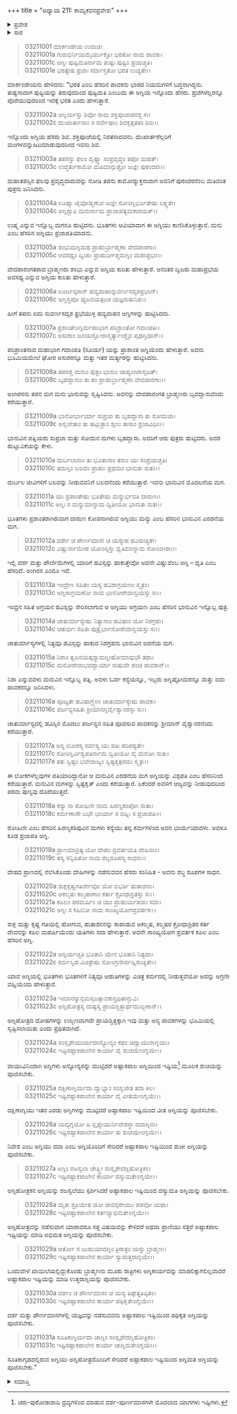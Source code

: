 +++
title = "ಅಧ್ಯಾಯ 211: ಕಾಮ್ಯಕವನಪ್ರವೇಶಃ"
+++

<details><summary>ಪ್ರವೇಶ</summary>


।।   ಓಂ ಓಂ ನಮೋ ನಾರಾಯಣಾಯ।।   ಶ್ರೀ ವೇದವ್ಯಾಸಾಯ ನಮಃ ।।

ಶ್ರೀ ಕೃಷ್ಣದ್ವೈಪಾಯನ ವೇದವ್ಯಾಸ ವಿರಚಿತ  

**ಶ್ರೀ ಮಹಾಭಾರತ**

**ಆರಣ್ಯಕ ಪರ್ವ**

**ಮಾರ್ಕಂಡೇಯಸಮಸ್ಯಾ ಪರ್ವ**

**ಅಧ್ಯಾಯ 211**

</details>


<details><summary>ಸಾರ</summary>

ಭಾನು (ಮನು) ಸಂತತಿಯ ಅಗ್ನಿಗಳ ವರ್ಣನೆ (1-31).

</details>


> 03211001 ಮಾರ್ಕಂಡೇಯ ಉವಾಚ।  
03211001a ಗುರುಭಿರ್ನಿಯಮೈರ್ಯುಕ್ತೋ ಭರತೋ ನಾಮ ಪಾವಕಃ।  
03211001c ಅಗ್ನಿಃ ಪುಷ್ಟಿಮತಿರ್ನಾಮ ತುಷ್ಟಃ ಪುಷ್ಟಿಂ ಪ್ರಯಚ್ಚತಿ।   
03211001e ಭರತ್ಯೇಷ ಪ್ರಜಾಃ ಸರ್ವಾಸ್ತತೋ ಭರತ ಉಚ್ಯತೇ।।

ಮಾರ್ಕಂಡೇಯನು ಹೇಳಿದನು: “ಭರತ ಎಂಬ ಹೆಸರಿನ ಪಾವಕನು ಭಾರದ ನಿಯಮಗಳಿಗೆ ಬದ್ಧನಾಗಿದ್ದನು. ತುಷ್ಟನಾದಾಗ ಪುಷ್ಟಿಯನ್ನು ತರುವುದರಿಂದ ಪುಷ್ಟಿಮತಿ ಎಂಬುದು ಈ ಅಗ್ನಿಯ ಇನ್ನೊಂದು ಹೆಸರು. ಪ್ರಜೆಗಳೆಲ್ಲರನ್ನೂ ಪೊರೆಯುವುದರಿಂದ ಇದಕ್ಕೆ ಭರತ ಎಂದು ಹೇಳುತ್ತಾರೆ.

> 03211002a ಅಗ್ನಿರ್ಯಸ್ತು ಶಿವೋ ನಾಮ ಶಕ್ತಿಪೂಜಾಪರಶ್ಚ ಸಃ।  
03211002c ದುಃಖಾರ್ತಾನಾಂ ಸ ಸರ್ವೇಷಾಂ ಶಿವಕೃತ್ಸತತಂ ಶಿವಃ।।

ಇನ್ನೊಂದು ಅಗ್ನಿಯ ಹೆಸರು ಶಿವ. ಶಕ್ತಿಪೂಜೆಯಲ್ಲಿ ನಿರತನಾದವನು. ದುಃಖಾರ್ತರೆಲ್ಲರಿಗೆ ಮಂಗಳವನ್ನುಂಟುಮಾಡುವುದರಿಂದ ಇವನು ಶಿವ.

> 03211003a ತಪಸಸ್ತು ಫಲಂ ದೃಷ್ಟ್ವಾ ಸಂಪ್ರವೃದ್ಧಂ ತಪೋ ಮಹತ್।  
03211003c ಉದ್ಧರ್ತುಕಾಮೋ ಮತಿಮಾನ್ಪುತ್ರೋ ಜಜ್ಞೇ ಪುರಂದರಃ।।

ಮಹಾತಪಸ್ಸಿನ ಫಲವು ಪ್ರವೃದ್ಧವಾದುದನ್ನು ನೋಡಿ ತಪನು ಕಾಮೋದ್ಯುಕ್ತನಾದಾಗ ಅವನಿಗೆ ಪುರಂದರನೆಂಬ ಮತಿವಂತ ಪುತ್ರನು ಜನಿಸಿದನು.

> 03211004a ಊಷ್ಮಾ ಚೈವೋಷ್ಮಣೋ ಜಜ್ಞೇ ಸೋಽಗ್ನಿರ್ಭೂತೇಷು ಲಕ್ಷ್ಯತೇ।  
03211004c ಅಗ್ನಿಶ್ಚಾಪಿ ಮನುರ್ನಾಮ ಪ್ರಾಜಾಪತ್ಯಮಕಾರಯತ್।।

ಉಷ್ಮ ಎನ್ನುವ ಇನ್ನೊಬ್ಬ ಮಗನೂ ಹುಟ್ಟಿದನು. ಭೂತಗಳು ಆವಿಯಾದಾಗ ಈ ಅಗ್ನಿಯು ಕಾಣಿಸಿಕೊಳ್ಳುತ್ತಾನೆ. ಮನು ಎಂಬ ಹೆಸರಿನ ಅಗ್ನಿಯು ಪ್ರಜಾಪತಿಯಾದನು.

> 03211005a ಶಂಭುಮಗ್ನಿಮಥ ಪ್ರಾಹುರ್ಬ್ರಾಹ್ಮಣಾ ವೇದಪಾರಗಾಃ।  
03211005c ಆವಸಥ್ಯಂ ದ್ವಿಜಾಃ ಪ್ರಾಹುರ್ದೀಪ್ತಮಗ್ನಿಂ ಮಹಾಪ್ರಭಂ।।

ವೇದಪಾರಂಗತರಾದ ಬ್ರಾಹ್ಮಣರು ಶಂಭು ಎನ್ನುವ ಅಗ್ನಿಯ ಕುರಿತು ಹೇಳುತ್ತಾರೆ. ಅನಂತರ ದ್ವಿಜರು ಮಹಾಪ್ರಭೆಯ ಅವಸಥ್ಯ ಎನ್ನುವ ಅಗ್ನಿಯ ಕುರಿತು ಹೇಳುತ್ತಾರೆ.

> 03211006a ಊರ್ಜಸ್ಕರಾನ್ ಹವ್ಯವಾಹಾನ್ಸುವರ್ಣಸದೃಶಪ್ರಭಾನ್।   
03211006c ಅಗ್ನಿಸ್ತಪೋ ಹ್ಯಜನಯತ್ಪಂಚ ಯಜ್ಞಸುತಾನಿಹ।।

ಹೀಗೆ ತಪನು ಐದು ಸುವರ್ಣಸದೃಶ ಫ್ರಭೆಯುಳ್ಳ ಹವ್ಯವಾಹನ ಅಗ್ನಿಗಳನ್ನು ಹುಟ್ಟಿಸಿದನು.

> 03211007a ಪ್ರಶಾಂತೇಽಗ್ನಿರ್ಮಹಾಭಾಗ ಪರಿಶ್ರಾಂತೋ ಗವಾಂಪತಿಃ।  
03211007c ಅಸುರಾಂ ಜನಯನ್ಘೋರಾನ್ಮರ್ತ್ಯಾಂಶ್ಚೈವ ಪೃಥಗ್ವಿಧಾನ್।।

ಪರಿಶ್ರಾಂತನಾದ ಮಹಾಭಾಗ ಗವಾಂಪತಿ (ಸೂರ್ಯ) ಯನ್ನು ಪ್ರಾಶಾಂತ ಅಗ್ನಿಯೆಂದು ಹೇಳುತ್ತಾರೆ. ಅವನು ಭೂಮಿಯಮೇಲೆ ಘೋರ ಅಸುರರನ್ನೂ ಮತ್ತು ಇತರ ಮರ್ತ್ಯರನ್ನು ಹುಟ್ಟಿಸಿದನು.

> 03211008a ತಪಸಶ್ಚ ಮನುಂ ಪುತ್ರಂ ಭಾನುಂ ಚಾಪ್ಯಂಗಿರಾಸೃಜತ್।  
03211008c ಬೃಹದ್ಭಾನುಂ ತು ತಂ ಪ್ರಾಹುರ್ಬ್ರಾಹ್ಮಣಾ ವೇದಪಾರಗಾಃ।।

ಅಂಗಿರಸನು ತಪನ ಮಗ ಮನು ಭಾನುವನ್ನು ಸೃಷ್ಟಿಸಿದನು. ಅವನನ್ನು ವೇದಪಾರಂಗತ ಬ್ರಾಹ್ಮಣರು ಬೃದದ್ಭಾನುವೆಂದು ಕರೆಯುತ್ತಾರೆ.

> 03211009a ಭಾನೋರ್ಭಾರ್ಯಾ ಸುಪ್ರಜಾ ತು ಬೃಹದ್ಭಾಸಾ ತು ಸೋಮಜಾ।  
03211009c ಅಸೃಜೇತಾಂ ತು ಷಟ್ಪುತ್ರಾಂ ಶೃಣು ತಾಸಾಂ ಪ್ರಜಾವಿಧಿಂ।।

ಭಾನುವಿನ ಪತ್ನಿಯರು ಸುಪ್ರಜಾ ಮತ್ತು ಸೋಮನ ಮಗಳು ಬೃಹದ್ಭಾಸಾ. ಅವರಿಗೆ ಆರು ಪುತ್ರರು ಹುಟ್ಟಿದರು. ಅವರ ಹುಟ್ಟುವಿಕೆಯನ್ನು ಕೇಳು.

> 03211010a ದುರ್ಬಲಾನಾಂ ತು ಭೂತಾನಾಂ ತನುಂ ಯಃ ಸಂಪ್ರಯಚ್ಚತಿ।  
03211010c ತಮಗ್ನಿಂ ಬಲದಂ ಪ್ರಾಹುಃ ಪ್ರಥಮಂ ಭಾನುತಃ ಸುತಂ।।

ದುರ್ಬಲ ಜೀವಿಗಳಿಗೆ ಬಲವನ್ನು ನೀಡುವವನಿಗೆ ಬಲದನೆಂದು ಕರೆಯುತ್ತಾರೆ. ಇವನು ಭಾನುವಿನ ಮೊದಲನೆಯ ಮಗ.

> 03211011a ಯಃ ಪ್ರಶಾಂತೇಷು ಭೂತೇಷು ಮನ್ಯುರ್ಭವತಿ ದಾರುಣಃ।  
03211011c ಅಗ್ನಿಃ ಸ ಮನ್ಯುಮಾನ್ನಾಮ ದ್ವಿತೀಯೋ ಭಾನುತಃ ಸುತಃ।।

ಭೂತಗಳು ಪ್ರಶಾಂತರಾಗಿರುವಾಗ ದಾರುಣ ಕೋಪನಾಗಿರುವ ಅಗ್ನಿಯು ಮನ್ಯು ಎಂಬ ಹೆಸರಿನ ಭಾನುವಿನ ಎರಡನೆಯ ಮಗ.

> 03211012a ದರ್ಶೇ ಚ ಪೌರ್ಣಮಾಸೇ ಚ ಯಸ್ಯೇಹ ಹವಿರುಚ್ಯತೇ।  
03211012c ವಿಷ್ಣುರ್ನಾಮೇಹ ಯೋಽಗ್ನಿಸ್ತು ಧೃತಿಮಾನ್ನಾಮ ಸೋಽಂಗಿರಾಃ।।

ಇಲ್ಲಿ ದರ್ಶ ಮತ್ತು ಪೌರ್ಣಿಮೆಗಳಲ್ಲಿ ಯಾರಿಗೆ ಹವಿಸ್ಸನ್ನು ಹಾಕುತ್ತೇವೋ ಅವನೇ ವಿಷ್ಣುವೆಂಬ ಅಗ್ನಿ – ಧೃತಿ ಎಂಬ ಹೆಸರಿದೆ. ಅಂಗಿರಸ ಎಂದೂ ಇದೆ.

> 03211013a ಇಂದ್ರೇಣ ಸಹಿತಂ ಯಸ್ಯ ಹವಿರಾಗ್ರಯಣಂ ಸ್ಮೃತಂ।   
03211013c ಅಗ್ನಿರಾಗ್ರಯಣೋ ನಾಮ ಭಾನೋರೇವಾನ್ವಯಸ್ತು ಸಃ।।

ಇಂದ್ರನ ಸಹಿತ ಅಗ್ರಯನ ಹವಿಸ್ಸನ್ನು ಸೇರಿಸಲಾಗುವ ಆ ಅಗ್ನಿಯು ಅಗ್ರಯಣ ಎಂಬ ಹೆಸರಿನ ಭಾನುವಿನ ಇನ್ನೊಬ್ಬ ಪುತ್ರ.

> 03211014a ಚಾತುರ್ಮಾಸ್ಯೇಷು ನಿತ್ಯಾನಾಂ ಹವಿಷಾಂ ಯೋ ನಿರಗ್ರಹಃ।  
03211014c ಚತುರ್ಭಿಃ ಸಹಿತಃ ಪುತ್ರೈರ್ಭಾನೋರೇವಾನ್ವಯಸ್ತು ಸಃ।।

ಚಾತುರ್ಮಾಸ್ಯಗಳಲ್ಲಿ ನಿತ್ಯವೂ ಹವಿಸ್ಸನ್ನು ಹಾಕುವ ನಿರಗ್ರಹನು ಭಾನುವಿನ ಐದನೆಯ ಮಗ.

> 03211015a ನಿಶಾಂ ತ್ವಜನಯತ್ಕನ್ಯಾಮಗ್ನೀಷೋಮಾವುಭೌ ತಥಾ।  
03211015c ಮನೋರೇವಾಭವದ್ಭಾರ್ಯಾ ಸುಷುವೇ ಪಂಚ ಪಾವಕಾನ್।।

ನಿಶಾ ಎನ್ನುವವಳು ಮನುವಿನ ಇನ್ನೊಬ್ಬ ಪತ್ನಿ. ಅವಳು ಓರ್ವ ಕನ್ಯೆಯನ್ನೂ, ಇಬ್ಬರು ಅಗ್ನಿಷ್ಟೋಮರನ್ನೂ ಮತ್ತು ಐದು ಪಾವಕರನ್ನೂ ಜನಿಸಿದಳು.

> 03211016a ಪೂಜ್ಯತೇ ಹವಿಷಾಗ್ರ್ಯೇಣ ಚಾತುರ್ಮಾಸ್ಯೇಷು ಪಾವಕಃ।  
03211016c ಪರ್ಜನ್ಯಸಹಿತಃ ಶ್ರೀಮಾನಗ್ನಿರ್ವೈಶ್ವಾನರಸ್ತು ಸಃ।।

ಚಾತುರ್ಮಾಸ್ಯದಲ್ಲಿ ಹವಿಸ್ಸಿನ ಮೊದಲು ಪರ್ಜನ್ಯನ ಸಹಿತ ಪೂಜಿಸುವ ಪಾವಕನನ್ನು ಶ್ರೀಮಾನ್ ವೈಶ್ವಾನರನೆಂದು ಕರೆಯುತ್ತಾರೆ.

> 03211017a ಅಸ್ಯ ಲೋಕಸ್ಯ ಸರ್ವಸ್ಯ ಯಃ ಪತಿಃ ಪರಿಪಠ್ಯತೇ।  
03211017c ಸೋಽಗ್ನಿರ್ವಿಶ್ವಪತಿರ್ನಾಮ ದ್ವಿತೀಯೋ ವೈ ಮನೋಃ ಸುತಃ।  
03211017e ತತಃ ಸ್ವಿಷ್ಟಂ ಭವೇದಾಜ್ಯಂ ಸ್ವಿಷ್ಟಕೃತ್ಪರಮಃ ಸ್ಮೃತಃ।।

ಈ ಲೋಕಗಳೆಲ್ಲವುಗಳ ಪತಿಯಾರಿದ್ದಾನೋ ಆ ಮನುವಿನ ಎರಡನೆಯ ಮಗ ಅಗ್ನಿಯನ್ನು ವಿಶ್ಪಪತಿ ಎಂಬ ಹೆಸರಿನಿಂದ ಕರೆಯುತ್ತಾರೆ. ಮನುವಿನ ಮಗಳನ್ನು ಸ್ವಿಷ್ಟಕೃತ್ ಎಂದು ಕರೆಯುತ್ತಾರೆ. ಏಕೆಂದರೆ ಅವಳಿಗೆ ಆಜ್ಯವನ್ನು ನೀಡುವುದರಿಂದ ಪರಮ ಪುಣ್ಯವು ದೊರೆಯುತ್ತದೆ.

> 03211018a ಕನ್ಯಾ ಸಾ ರೋಹಿಣೀ ನಾಮ ಹಿರಣ್ಯಕಶಿಪೋಃ ಸುತಾ।  
03211018c ಕರ್ಮಣಾಸೌ ಬಭೌ ಭಾರ್ಯಾ ಸ ವಹ್ನಿಃ ಸ ಪ್ರಜಾಪತಿಃ।।

ರೋಹಿಣೀ ಎಂಬ ಹೆಸರಿನ ಹಿರಣ್ಯಕಶಿಪುವಿನ ಮಗಳು ಕನ್ಯೆಯು ತನ್ನ ಕರ್ಮಗಳಿಂದ ಅವನ ಭಾರ್ಯೆಯಾದಳು. ಅವಳೂ ಕೂಡ ಪ್ರಜಾಪತಿ ಅಗ್ನಿ.

> 03211019a ಪ್ರಾಣಮಾಶ್ರಿತ್ಯ ಯೋ ದೇಹಂ ಪ್ರವರ್ತಯತಿ ದೇಹಿನಾಂ।  
03211019c ತಸ್ಯ ಸನ್ನಿಹಿತೋ ನಾಮ ಶಬ್ದರೂಪಸ್ಯ ಸಾಧನಃ।।

ದೇಹದ ಪ್ರಾಣದಲ್ಲಿ ನೆಲೆಸಿಕೊಂಡು ದೇಹಿಗಳನ್ನು ನಡೆಸುವವನ ಹೆಸರು ಸಂನಿಹಿತ - ಅವನು ಶಬ್ಧ ರೂಪಗಳ ಸಾಧನ.

> 03211020a ಶುಕ್ಲಕೃಷ್ಣಗತಿರ್ದೇವೋ ಯೋ ಬಿಭರ್ತಿ ಹುತಾಶನಂ।  
03211020c ಅಕಲ್ಮಷಃ ಕಲ್ಮಷಾಣಾಂ ಕರ್ತಾ ಕ್ರೋಧಾಶ್ರಿತಸ್ತು ಸಃ।।  
03211021a ಕಪಿಲಂ ಪರಮರ್ಷಿಂ ಚ ಯಂ ಪ್ರಾಹುರ್ಯತಯಃ ಸದಾ।  
03211021c ಅಗ್ನಿಃ ಸ ಕಪಿಲೋ ನಾಮ ಸಾಂಖ್ಯಯೋಗಪ್ರವರ್ತಕಃ।।

ಶುಕ್ಲ ಮತ್ತು ಕೃಷ್ಣ ಗತಿಯಲ್ಲಿ ಹೋಗುವ, ಹುತಾಶನನನ್ನು ಕಾಪಾಡುವ ಅಕಲ್ಮಷ, ಕಲ್ಮಷರ ಕ್ರೋಧಾಶ್ರಿತರ ಕರ್ತ ದೇವನನ್ನು ಕಪಿಲ ಮಹರ್ಷಿಯೆಂದು ಯತಿಗಳು ಸದಾ ಹೇಳುತ್ತಾರೆ. ಅವನೇ ಸಾಂಖ್ಯಯೋಗ ಪ್ರವರ್ತಕ ಕಪಿಲ ಎಂಬ ಹೆಸರಿನ ಅಗ್ನಿ.

> 03211022a ಅಗ್ನಿರ್ಯಚ್ಚತಿ ಭೂತಾನಿ ಯೇನ ಭೂತಾನಿ ನಿತ್ಯದಾ।  
03211022c ಕರ್ಮಸ್ವಿಹ ವಿಚಿತ್ರೇಷು ಸೋಽಗ್ರಣೀರ್ವಹ್ನಿರುಚ್ಯತೇ।।

ಯಾವ ಅಗ್ನಿಯಲ್ಲಿ ಭೂತಗಳು ಭೂತಗಳಿಗೆ ನಿತ್ಯವೂ ಆಹುತಿಗಳನ್ನು ವಿಚಿತ್ರ ಕರ್ಮದಲ್ಲಿ ನೀಡುತ್ತವೆಯೋ ಅದನ್ನು ಅಗ್ರಣೀ ವಹ್ನಿಯೆಂದು ಹೇಳುತ್ತಾರೆ.

> 03211023a ಇಮಾನನ್ಯಾನ್ಸಮಸೃಜತ್ಪಾವಕಾನ್ಪ್ರಥಿತಾನ್ಭುವಿ।   
03211023c ಅಗ್ನಿಹೋತ್ರಸ್ಯ ದುಷ್ಟಸ್ಯ ಪ್ರಾಯಶ್ಚಿತ್ತಾರ್ಥಮುಲ್ಬಣಾನ್।।

ಅಗ್ನಿಹೋತ್ರದ ದೋಷಗಳನ್ನು ಉಲ್ಬಣವಾಗದೇ ಪ್ರಾಯಶ್ಚಿತ್ತಕ್ಕಾಗಿ ಇವು ಮತ್ತು ಅನ್ಯ ಪಾವಕಗಳನ್ನು ಭೂಮಿಯಲ್ಲಿ ಸೃಷ್ಟಿಸಲಾಯಿತು ಎಂದು ಪ್ರಥಿತವಾಗಿದೆ.

> 03211024a ಸಂಸ್ಪೃಶೇಯುರ್ಯದಾನ್ಯೋನ್ಯಂ ಕಥಂ ಚಿದ್ವಾಯುನಾಗ್ನಯಃ।  
03211024c ಇಷ್ಟಿರಷ್ಟಾಕಪಾಲೇನ ಕಾರ್ಯಾ ವೈ ಶುಚಯೇಽಗ್ನಯೇ।।

ವಾಯುವಿನಿಂದಾಗಿ ಅಗ್ನಿಗಳು ಅನ್ಯೋನ್ಯರನ್ನು ಮುಟ್ಟಿದರೆ ಅಷ್ಟಾಕಪಾಲ ಅಗ್ನಿಯಿಂದ ಇಷ್ಟಿಯ[^1] ಮೂಲಕ ಶುಚಿಯನ್ನು ಪೂಜಿಸಬೇಕು.

> 03211025a ದಕ್ಷಿಣಾಗ್ನಿರ್ಯದಾ ದ್ವಾಭ್ಯಾಂ ಸಂಸೃಜೇತ ತದಾ ಕಿಲ।  
03211025c ಇಷ್ಟಿರಷ್ಟಾಕಪಾಲೇನ ಕಾರ್ಯಾ ವೈ ವೀತಯೇಽಗ್ನಯೇ।।

ದಕ್ಷಿಣಾಗ್ನಿಯು ಇತರ ಎರಡು ಅಗ್ನಿಗಳನ್ನು ಮುಟ್ಟಿದರೆ ಅಷ್ಟಾಕಪಾಲ ಇಷ್ಟಿಯಿಂದ ವೀತ ಅಗ್ನಿಯನ್ನು ಪೂಜಿಸಬೇಕು.

> 03211026a ಯದ್ಯಗ್ನಯೋ ಹಿ ಸ್ಪೃಶ್ಯೇಯುರ್ನಿವೇಶಸ್ಥಾ ದವಾಗ್ನಿನಾ।   
03211026c ಇಷ್ಟಿರಷ್ಟಾಕಪಾಲೇನ ಕಾರ್ಯಾ ತು ಶುಚಯೇಽಗ್ನಯೇ।।

ನಿವೇಶ ಎಂಬ ಅಗ್ನಿಯು ದವಾ ಎಂಬ ಅಗ್ನಿಯೊಂದಿಗೆ ಸೇರಿದರೆ ಅಷ್ಟಾಕಪಾಲ ಇಷ್ಟಿಯಿಂದ ಶುಚೀ ಅಗ್ನಿಯನ್ನು ಪೂಜಿಸಬೇಕು.

> 03211027a ಅಗ್ನಿಂ ರಜಸ್ವಲಾ ಚೇತ್ಸ್ತ್ರೀ ಸಂಸ್ಪೃಶೇದಗ್ನಿಹೋತ್ರಿಕಂ।  
03211027c ಇಷ್ಟಿರಷ್ಟಾಕಪಾಲೇನ ಕಾರ್ಯಾ ದಸ್ಯುಮತೇಽಗ್ನಯೇ।।

ಅಗ್ನಿಹೋತ್ರಕನ ಅಗ್ನಿಯನ್ನು ರಜಸ್ವಲೆಯು ಸ್ಪರ್ಶಿಸಿದರೆ ಅಷ್ಟಾಕಪಾಲ ಇಷ್ಟಿಯಿಂದ ದಸ್ಯುಮತಿ ಅಗ್ನಿಯನ್ನು ಪೂಜಿಸಬೇಕು.

> 03211028a ಮೃತಃ ಶ್ರೂಯೇತ ಯೋ ಜೀವನ್ಪರೇಯುಃ ಪಶವೋ ಯಥಾ।  
03211028c ಇಷ್ಟಿರಷ್ಟಾಕಪಾಲೇನ ಕರ್ತವ್ಯಾಭಿಮತೇಽಗ್ನಯೇ।।

ಅಗ್ನಿಹೋತ್ರವನ್ನು ನಡೆಸುವಾಗ ಯಾರಾದರೂ ಸತ್ತ ವಿಷಯವನ್ನು ಕೇಳಿದರೆ ಅಥವಾ ಪ್ರಾಣಿಯು ಸತ್ತರೆ ಅಷ್ಟಾಕಪಾಲ ಇಷ್ಟಿಯನ್ನು ಮಾಡಿ ಅಭಿಮತ ಅಗ್ನಿಯನ್ನು ಪೂಜಿಸಬೇಕು.

> 03211029a ಆರ್ತೋ ನ ಜುಹುಯಾದಗ್ನಿಂ ತ್ರಿರಾತ್ರಂ ಯಸ್ತು ಬ್ರಾಹ್ಮಣಃ।   
03211029c ಇಷ್ಟಿರಷ್ಟಾಕಪಾಲೇನ ಕಾರ್ಯಾ ಸ್ಯಾದುತ್ತರಾಗ್ನಯೇ।।

ಒಂದುವೇಳೆ ಖಾಯಿಲೆಯಲ್ಲಿದ್ದುಕೊಂಡು ಬ್ರಾಹ್ಮಣನು ಮೂರು ರಾತ್ರಿಗಳು ಅಗ್ನಿಕಾರ್ಯವನ್ನು ಮಾಡಲಿಕ್ಕಾಗಲಿಲ್ಲವಾದರೆ ಅಷ್ಟಾಕಪಾಲ ಇಷ್ಟಿಯನ್ನು ಮಾಡಿ ಉತ್ತರಾಗ್ನಿಯನ್ನು ಪೂಜಿಸಬೇಕು.

> 03211030a ದರ್ಶಂ ಚ ಪೌರ್ಣಮಾಸಂ ಚ ಯಸ್ಯ ತಿಷ್ಠೇತ್ಪ್ರತಿಷ್ಠಿತಂ।  
03211030c ಇಷ್ಟಿರಷ್ಟಾಕಪಾಲೇನ ಕಾರ್ಯಾ ಪಥಿಕೃತೇಽಗ್ನಯೇ।।

ದರ್ಶ ಮತ್ತು ಪೌರ್ಣಮಾಸಗಳಲ್ಲಿ ಯಜ್ಞವನ್ನು ನಡೆಸುವವನು ಅಷ್ಟಾಕಪಾಲ ಇಷ್ಟಿಯಿಂದ ಪಥಿಕೃತ ಅಗ್ನಿಯನ್ನು ಪೂಜಿಸಬೇಕು.

> 03211031a ಸೂತಿಕಾಗ್ನಿರ್ಯದಾ ಚಾಗ್ನಿಂ ಸಂಸ್ಪೃಶೇದಗ್ನಿಹೋತ್ರಿಕಂ।  
03211031c ಇಷ್ಟಿರಷ್ಟಾಕಪಾಲೇನ ಕಾರ್ಯಾ ಚಾಗ್ನಿಮತೇಽಗ್ನಯೇ।।

ಸೂತಿಕಾಗೃಹದಲ್ಲಿರುವ ಅಗ್ನಿಯು ಅಗ್ನಿಹೋತ್ರದೊಂದಿಗೆ ಸೇರಿದರೆ ಅಷ್ಟಾಕಪಾಲ ಇಷ್ಟಿಯಿಂದ ಅಗ್ನಿಮತ ಅಗ್ನಿಯನ್ನು ಪೂಜಿಸಬೇಕು.”


<details><summary>ಸಮಾಪ್ತಿ</summary>


ಇತಿ ಶ್ರೀ ಮಹಾಭಾರತೇ ಆರಣ್ಯಕ ಪರ್ವಣಿ ಮಾರ್ಕಂಡೇಯಸಮಸ್ಯಾ ಪರ್ವಣಿ ಅಂಗಿರಸೋಪಾಖ್ಯಾನೇ ಏಕಾದಶಾಧಿಕದ್ವಿಶತತಮೋಽಧ್ಯಾಯಃ।  
ಇದು ಮಹಾಭಾರತದ ಆರಣ್ಯಕ ಪರ್ವದಲ್ಲಿ ಮಾರ್ಕಂಡೇಯಸಮಸ್ಯಾ ಪರ್ವದಲ್ಲಿ ಅಂಗಿರಸೋಪಾಖ್ಯಾನದಲ್ಲಿ ಇನ್ನೂರಾಹನ್ನೊಂದನೆಯ ಅಧ್ಯಾಯವು.


</details>

[^1]: ಚರು-ಪುರೋಡಾಶಾದಿ ದ್ರವ್ಯಗಳಿಂದ ಮಾಡುವ ದರ್ಶ-ಪೂರ್ಣಮಾಸಗಳೇ ಮೊದಲಾದ ಯಾಗಗಳು ಇಷ್ಟಿಗಳು.